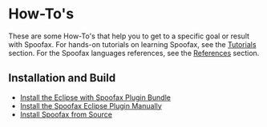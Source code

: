 # How-To's
These are some How-To's that help you to get to a specific goal or result with Spoofax. For hands-on tutorials on learning Spoofax, see the [Tutorials](/tutorials/) section. For the Spoofax languages references, see the [References](/references/) section.


## Installation and Build
- [Install the Eclipse with Spoofax Plugin Bundle](install-eclipse-bundle.md)
- [Install the Spoofax Eclipse Plugin Manually](install-eclipse-plugin-manually.md)
- [Install Spoofax from Source](install-from-source.md)